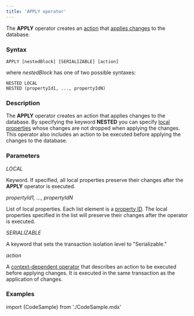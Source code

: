 ```yaml
---
title: 'APPLY operator'
---
```


The **APPLY** operator creates an [action](Actions.md) that [applies changes](Apply_changes_APPLY_.md) to the database.

### Syntax

    APPLY [nestedBlock] [SERIALIZABLE] [action]

where *nestedBlock* has one of two possible syntaxes:

    NESTED LOCAL
    NESTED (propertyId1, ..., propertyIdN)

### Description

The **APPLY** operator creates an action that applies changes to the database. By specifying the keyword **NESTED** you can specify [local properties](Data_properties_DATA_.md#local) whose changes are not dropped when applying the changes. This operator also includes an action to be executed before applying the changes to the database.

### Parameters

*LOCAL*

Keyword. If specified, all local properties preserve their changes after the **APPLY** operator is executed. 

*propertyId1, ..., propertyIdN*

List of local properties. Each list element is a [property ID](IDs.md#propertyid-broken). The local properties specified in the list will preserve their changes after the operator is executed.

*SERIALIZABLE*

A keyword that sets the transaction isolation level to "Serializable."

*action*

A [context-dependent operator](Action_operator.md#contextdependent) that describes an action to be executed before applying changes. It is executed in the same transaction as the application of changes.

### Examples


import {CodeSample} from './CodeSample.mdx'

<CodeSample url="https://documentation.lsfusion.org/sample?file=ActionSample&block=apply"/>

  
